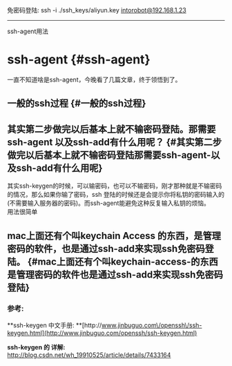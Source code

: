 免密码登陆: ssh -i ./ssh\_keys/aliyun.key intorobot@192.168.1.23

---

ssh-agent用法

# ssh-agent {#ssh-agent}

一直不知道啥是ssh-agent，今晚看了几篇文章，终于领悟到了。

## 一般的ssh过程 {#一般的ssh过程}

## 其实第二步做完以后基本上就不输密码登陆。那需要ssh-agent 以及ssh-add有什么用呢？ {#其实第二步做完以后基本上就不输密码登陆那需要ssh-agent-以及ssh-add有什么用呢}

其实ssh-keygen的时候，可以输密码，也可以不输密码，刚才那种就是不输密码的情况，那么如果你输了密码，ssh 登陆的时候还是会提示你将私钥的密码输入的\(不需要输入服务器的密码\)。而ssh-agent能避免这种反复输入私钥的烦恼。  
用法很简单

## mac上面还有个叫keychain Access 的东西，是管理密码的软件，也是通过ssh-add来实现ssh免密码登陆。 {#mac上面还有个叫keychain-access-的东西是管理密码的软件也是通过ssh-add来实现ssh免密码登陆}



### 参考:

**ssh-keygen 中文手册: **[http:\/\/www.jinbuguo.com\/openssh\/ssh-keygen.html](http://www.jinbuguo.com/openssh/ssh-keygen.html)

**ssh-keygen 的 详解:** [http:\/\/blog.csdn.net\/wh\_19910525\/article\/details\/7433164](http://blog.csdn.net/wh_19910525/article/details/7433164)

